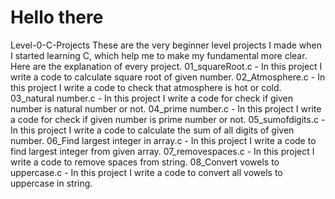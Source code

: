 # Hello there
Level-0-C-Projects
These are the very beginner level projects I made when I started learning C, which help me to make my fundamental more clear.
Here are the explanation of every project.
01_squareRoot.c - In this project I write a code to calculate square root of given number.
02_Atmosphere.c - In this project I write a code to check that atmosphere is hot or cold.
03_natural number.c - In this project I write a code for check if given number is natural number or not.
04_prime number.c - In this project I write a code for check if given number is prime number or not.
05_sumofdigits.c - In this project I write a code to calculate the sum of all digits of given number.
06_Find largest integer in array.c - In this project I write a code to find largest integer from given array.
07_removespaces.c - In this project I write a code to remove spaces from string.
08_Convert vowels to uppercase.c - In this project I write a code to convert all vowels to uppercase in string.
